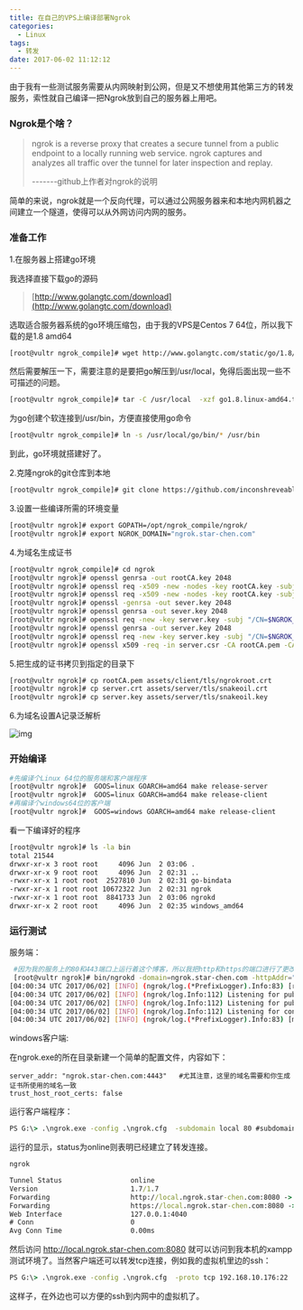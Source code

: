 ```yaml
---
title: 在自己的VPS上编译部署Ngrok
categories:
  - Linux
tags:
  - 转发
date: 2017-06-02 11:12:12
---
```


由于我有一些测试服务需要从内网映射到公网，但是又不想使用其他第三方的转发服务，索性就自己编译一把Ngrok放到自己的服务器上用吧。

<!-- more -->

### Ngrok是个啥？

> ngrok is a reverse proxy that creates a secure tunnel from a public endpoint to a locally running web service. ngrok captures and analyzes all traffic over the tunnel for later inspection and replay.
>
> -------github上作者对ngrok的说明

简单的来说，ngrok就是一个反向代理，可以通过公网服务器来和本地内网机器之间建立一个隧道，使得可以从外网访问内网的服务。

### 准备工作

1.在服务器上搭建go环境

我选择直接下载go的源码

>  [http://www.golangtc.com/download](http://www.golangtc.com/download) 

选取适合服务器系统的go环境压缩包，由于我的VPS是Centos 7 64位，所以我下载的是1.8 amd64

```bash
[root@vultr ngrok_compile]# wget http://www.golangtc.com/static/go/1.8/go1.8.linux-amd64.tar.gz
```

然后需要解压一下，需要注意的是要把go解压到/usr/local，免得后面出现一些不可描述的问题。

```bash
[root@vultr ngrok_compile]# tar -C /usr/local  -xzf go1.8.linux-amd64.tar.gz
```

为go创建个软连接到/usr/bin，方便直接使用go命令

```bash
[root@vultr ngrok_compile]# ln -s /usr/local/go/bin/* /usr/bin
```

到此，go环境就搭建好了。

2.克隆ngrok的git仓库到本地

```bash
[root@vultr ngrok_compile]# git clone https://github.com/inconshreveable/ngrok.git
```

3.设置一些编译所需的环境变量

```bash
[root@vultr ngrok]# export GOPATH=/opt/ngrok_compile/ngrok/
[root@vultr ngrok]# export NGROK_DOMAIN="ngrok.star-chen.com"
```

4.为域名生成证书

```bash
[root@vultr ngrok_compile]# cd ngrok
[root@vultr ngrok]# openssl genrsa -out rootCA.key 2048
[root@vultr ngrok]# openssl req -x509 -new -nodes -key rootCA.key -subj "/CN=$NGROK_DOMAIN" days 5000 -out rootCA.pem
[root@vultr ngrok]# openssl req -x509 -new -nodes -key rootCA.key -subj "/CN=$NGROK_DOMAIN" -days 5000 -out rootCA.pem
[root@vultr ngrok]# openssl -genrsa -out sever.key 2048
[root@vultr ngrok]# openssl genrsa -out sever.key 2048
[root@vultr ngrok]# openssl req -new -key server.key -subj "/CN=$NGROK_DOMAIN" -out server.csr
[root@vultr ngrok]# openssl genrsa -out server.key 2048
[root@vultr ngrok]# openssl req -new -key server.key -subj "/CN=$NGROK_DOMAIN" -out server.csr
[root@vultr ngrok]# openssl x509 -req -in server.csr -CA rootCA.pem -CAkey rootCA.key -CAcreateserial -out server.crt -days 5000
```
5.把生成的证书拷贝到指定的目录下

```bash
[root@vultr ngrok]# cp rootCA.pem assets/client/tls/ngrokroot.crt 
[root@vultr ngrok]# cp server.crt assets/server/tls/snakeoil.crt 
[root@vultr ngrok]# cp server.key assets/server/tls/snakeoil.key 
```

6.为域名设置A记录泛解析

![img](/blogimg/fan.png)

### 开始编译

```bash
#先编译个Linux 64位的服务端和客户端程序
[root@vultr ngrok]#  GOOS=linux GOARCH=amd64 make release-server
[root@vultr ngrok]#  GOOS=linux GOARCH=amd64 make release-client
#再编译个windows64位的客户端
[root@vultr ngrok]#  GOOS=windows GOARCH=amd64 make release-client
```

看一下编译好的程序

```bash
[root@vultr ngrok]# ls -la bin
total 21544
drwxr-xr-x 3 root root     4096 Jun  2 03:06 .
drwxr-xr-x 9 root root     4096 Jun  2 02:31 ..
-rwxr-xr-x 1 root root  2527810 Jun  2 02:31 go-bindata
-rwxr-xr-x 1 root root 10672322 Jun  2 02:31 ngrok
-rwxr-xr-x 1 root root  8841733 Jun  2 03:06 ngrokd
drwxr-xr-x 2 root root     4096 Jun  2 02:35 windows_amd64

```

### 运行测试

服务端：

```bash
 #因为我的服务上的80和443端口上运行着这个博客，所以我把http和https的端口进行了更改
 [root@vultr ngrok]# bin/ngrokd -domain=ngrok.star-chen.com -httpAddr=":8080" -httpsAddr=":8081"
[04:00:34 UTC 2017/06/02] [INFO] (ngrok/log.(*PrefixLogger).Info:83) [registry] [tun] No affinity cache specified
[04:00:34 UTC 2017/06/02] [INFO] (ngrok/log.Info:112) Listening for public http connections on [::]:8080
[04:00:34 UTC 2017/06/02] [INFO] (ngrok/log.Info:112) Listening for public https connections on [::]:8081
[04:00:34 UTC 2017/06/02] [INFO] (ngrok/log.Info:112) Listening for control and proxy connections on [::]:4443
[04:00:34 UTC 2017/06/02] [INFO] (ngrok/log.(*PrefixLogger).Info:83) [metrics] Reporting every 30 seconds


```

windows客户端:

在ngrok.exe的所在目录新建一个简单的配置文件，内容如下：

```
server_addr: "ngrok.star-chen.com:4443"   #尤其注意，这里的域名需要和你生成证书所使用的域名一致
trust_host_root_certs: false  
```

运行客户端程序：

```cmd
PS G:\> .\ngrok.exe -config .\ngrok.cfg  -subdomain local 80 #subdomain为指定的子域名
```

运行的显示，status为online则表明已经建立了转发连接。

```cmd
ngrok

Tunnel Status                 online
Version                       1.7/1.7
Forwarding                    http://local.ngrok.star-chen.com:8080 -> 127.0.0.1:80
Forwarding                    https://local.ngrok.star-chen.com:8080 -> 127.0.0.1:80
Web Interface                 127.0.0.1:4040
# Conn                        0
Avg Conn Time                 0.00ms


```

然后访问 http://local.ngrok.star-chen.com:8080  就可以访问到我本机的xampp测试环境了。当然客户端还可以转发tcp连接，例如我的虚拟机里边的ssh：

```cmd
PS G:\> .\ngrok.exe -config .\ngrok.cfg  -proto tcp 192.168.10.176:22
```

这样子，在外边也可以方便的ssh到内网中的虚拟机了。